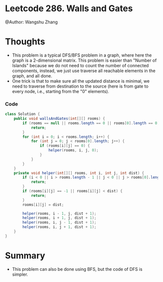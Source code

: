# Leetcode 286. Walls and Gates
@Author: Wangshu Zhang

# Thoughts
* This problem is a typical DFS/BFS problem in a graph, where here the graph is a 2-dimensional matrix. This problem is easier than "Number of Islands" because we do not need to count the number of connected components, instead, we just use traverse all reachable elements in the graph, and all done.
* One trick is that to make sure all the updated distance is minimal, we need to traverse from destination to the source (here is from gate to every node, i.e., starting from the "0" elements).

### Code
```Java
class Solution {
    public void wallsAndGates(int[][] rooms) {
        if (rooms == null || rooms.length == 0 || rooms[0].length == 0) {
            return;
        }
        for (int i = 0; i < rooms.length; i++) {
            for (int j = 0; j < rooms[0].length; j++) {
                if (rooms[i][j] == 0) {
                    helper(rooms, i, j, 0);
                }
            }
        }
    }
    private void helper(int[][] rooms, int i, int j, int dist) {
        if (i < 0 || i > rooms.length - 1 || j < 0 || j > rooms[0].length - 1) {
            return;
        }
        if (rooms[i][j] == -1 || rooms[i][j] < dist) {
            return;
        }
        rooms[i][j] = dist;

        helper(rooms, i - 1, j, dist + 1);
        helper(rooms, i + 1, j, dist + 1);
        helper(rooms, i, j - 1, dist + 1);
        helper(rooms, i, j + 1, dist + 1);
    }
}
```

# Summary
* This problem can also be done using BFS, but the code of DFS is simpler.
